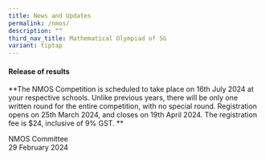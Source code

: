 ```yaml
---
title: News and Updates
permalink: /nmos/
description: ""
third_nav_title: Mathematical Olympiad of SG
variant: tiptap
---
```

<h4><strong>Release of results</strong></h4>
<p>**The NMOS Competition is scheduled to take place on 16th July 2024 at
your respective schools. Unlike previous years, there will be only one
written round for the entire competition, with no special round. Registration
opens on 25th March 2024, and closes on 19th April 2024. The registration
fee is $24, inclusive of 9% GST. **</p>
<p>NMOS Committee
<br>29 February 2024</p>